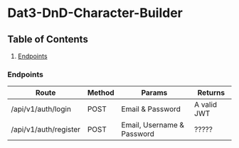# Dat3-DnD-Character-Builder

## Table of Contents

1. [Endpoints](#endpoints)

### Endpoints

| Route                 | Method | Params                     | Returns     |
| --------------------- | ------ | -------------------------- | ----------- |
| /api/v1/auth/login    | POST   | Email & Password           | A valid JWT |
| /api/v1/auth/register | POST   | Email, Username & Password | ?????       |

